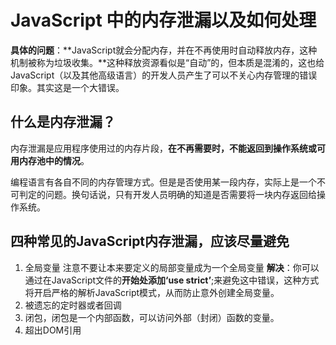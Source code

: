 # JavaScript 中的内存泄漏以及如何处理

**具体的问题**：**JavaScript就会分配内存，并在不再使用时自动释放内存，这种机制被称为垃圾收集。**这种释放资源看似是“自动”的，但本质是混淆的，这也给JavaScript（以及其他高级语言）的开发人员产生了可以不关心内存管理的错误印象。其实这是一个大错误。

## 什么是内存泄漏？

内存泄漏是应用程序使用过的内存片段，**在不再需要时，不能返回到操作系统或可用内存池中的情况**。

编程语言有各自不同的内存管理方式。但是是否使用某一段内存，实际上是一个不可判定的问题。换句话说，只有开发人员明确的知道是否需要将一块内存返回给操作系统。

## 四种常见的JavaScript内存泄漏，应该尽量避免

1. 全局变量
   注意不要让本来要定义的局部变量成为一个全局变量
   **解决**：你可以通过在JavaScript文件的**开始处添加‘use strict’**;来避免这中错误，这种方式将开启严格的解析JavaScript模式，从而防止意外创建全局变量。
2. 被遗忘的定时器或者回调
3. 闭包，闭包是一个内部函数，可以访问外部（封闭）函数的变量。
4. 超出DOM引用
